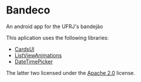 Bandeco
=======

An android app for the UFRJ's bandejão



This aplication uses the following libraries:

* [CardsUI][1]
* [ListViewAnimations][2]
* [DateTimePicker][3]

The latter two licensed under the [Apache 2.0][4] license.


[1]: https://github.com/Androguide/cardsui-for-android
[2]: https://github.com/nhaarman/ListViewAnimations
[3]: https://github.com/flavienlaurent/datetimepicker
[4]: http://www.apache.org/licenses/LICENSE-2.0

